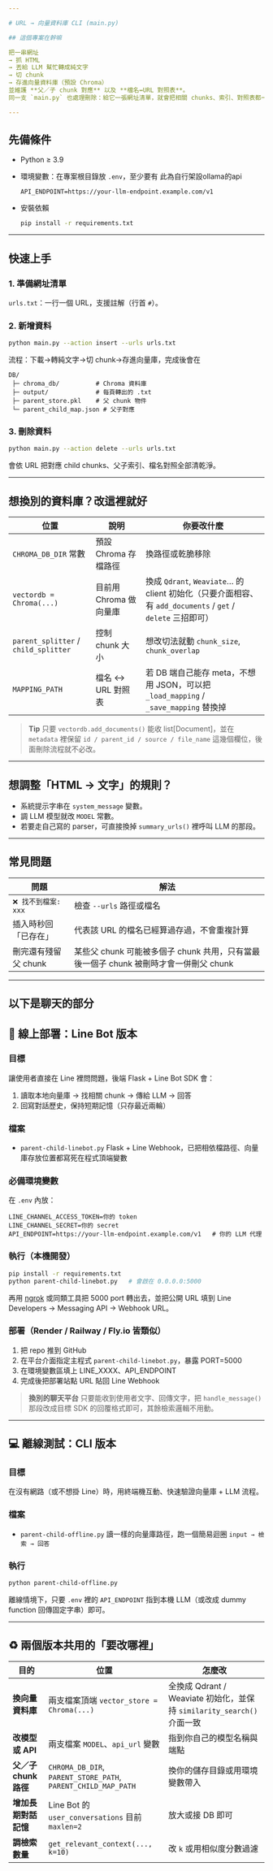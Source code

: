 ```yaml
---

# URL → 向量資料庫 CLI (main.py)

## 這個專案在幹嘛

把一串網址
→ 抓 HTML
→ 丟給 LLM 幫忙轉成純文字
→ 切 chunk
→ 存進向量資料庫（預設 Chroma）
並維護 **父／子 chunk 對應** 以及 **檔名↔URL 對照表**。
同一支 `main.py` 也處理刪除：給它一張網址清單，就會把相關 chunks、索引、對照表都一起清掉。

---
```


## 先備條件

* Python ≥ 3.9
* 環境變數：在專案根目錄放 `.env`，至少要有
此為自行架設ollama的api
  ```
  API_ENDPOINT=https://your-llm-endpoint.example.com/v1
  ```
* 安裝依賴

  ```bash
  pip install -r requirements.txt
  ```

---

## 快速上手

### 1. 準備網址清單

`urls.txt`：一行一個 URL，支援註解（行首 `#`）。

### 2. 新增資料

```bash
python main.py --action insert --urls urls.txt
```

流程：下載→轉純文字→切 chunk→存進向量庫，完成後會在

```
DB/
 ├─ chroma_db/          # Chroma 資料庫
 ├─ output/             # 每頁轉出的 .txt
 ├─ parent_store.pkl    # 父 chunk 物件
 └─ parent_child_map.json # 父子對應
```

### 3. 刪除資料

```bash
python main.py --action delete --urls urls.txt
```

會依 URL 把對應 child chunks、父子索引、檔名對照全部清乾淨。

---

## 想換別的資料庫？改這裡就好

| 位置                                   | 說明              | 你要改什麼                                                                                   |
| ------------------------------------ | --------------- | --------------------------------------------------------------------------------------- |
| `CHROMA_DB_DIR` 常數                   | 預設 Chroma 存檔路徑  | 換路徑或乾脆移除                                                                                |
| `vectordb = Chroma(...)`             | 目前用 Chroma 做向量庫 | 換成 `Qdrant`, `Weaviate`… 的 client 初始化（只要介面相容、有 `add_documents` / `get` / `delete` 三招即可） |
| `parent_splitter` / `child_splitter` | 控制 chunk 大小     | 想改切法就動 `chunk_size`, `chunk_overlap`                                                    |
| `MAPPING_PATH`                       | 檔名 ↔ URL 對照表    | 若 DB 端自己能存 meta，不想用 JSON，可以把 `_load_mapping` / `_save_mapping` 替換掉                      |

> **Tip**
> 只要 `vectordb.add_documents()` 能收 list\[Document]，並在 `metadata` 裡保留 `id / parent_id / source / file_name` 這幾個欄位，後面刪除流程就不必改。

---

## 想調整「HTML → 文字」的規則？

* 系統提示字串在 `system_message` 變數。
* 調 LLM 模型就改 `MODEL` 常數。
* 若要走自己寫的 parser，可直接換掉 `summary_urls()` 裡呼叫 LLM 的那段。

---

## 常見問題

| 問題             | 解法                                                       |
| -------------- | -------------------------------------------------------- |
| `❌ 找不到檔案: xxx` | 檢查 `--urls` 路徑或檔名                                        |
| 插入時秒回「已存在」     | 代表該 URL 的檔名已經算過存過，不會重複計算                                 |
| 刪完還有殘留父 chunk  | 某些父 chunk 可能被多個子 chunk 共用，只有當最後一個子 chunk 被刪時才會一併刪父 chunk |

---
以下是聊天的部分
---

## 📡 線上部署：Line Bot 版本

### 目標

讓使用者直接在 Line 裡問問題，後端 Flask + Line Bot SDK 會：

1. 讀取本地向量庫 → 找相關 chunk → 傳給 LLM → 回答
2. 回寫對話歷史，保持短期記憶（只存最近兩輪）

### 檔案

* `parent-child-linebot.py`&#x20;
  Flask + Line Webhook，已把相依檔路徑、向量庫存放位置都寫死在程式頂端變數

### 必備環境變數

在 `.env` 內放：

```
LINE_CHANNEL_ACCESS_TOKEN=你的 token
LINE_CHANNEL_SECRET=你的 secret
API_ENDPOINT=https://your-llm-endpoint.example.com/v1   # 你的 LLM 代理
```

### 執行（本機開發）

```bash
pip install -r requirements.txt
python parent-child-linebot.py   # 會啟在 0.0.0.0:5000
```

再用 [ngrok](https://ngrok.com/) 或同類工具把 5000 port 轉出去，並把公開 URL 填到 Line Developers → Messaging API → Webhook URL。

### 部署（Render / Railway / Fly.io 皆類似）

1. 把 repo 推到 GitHub
2. 在平台介面指定主程式 `parent-child-linebot.py`，暴露 PORT=5000
3. 在環境變數區填上 LINE\_XXXX、API\_ENDPOINT
4. 完成後把部署站點 URL 貼回 Line Webhook

> **換別的聊天平台**
> 只要能收到使用者文字、回傳文字，把 `handle_message()` 那段改成目標 SDK 的回覆格式即可，其餘檢索邏輯不用動。

---

## 💻 離線測試：CLI 版本

### 目標

在沒有網路（或不想掛 Line）時，用終端機互動、快速驗證向量庫 + LLM 流程。

### 檔案

* `parent-child-offline.py`&#x20;
  讀一樣的向量庫路徑，跑一個簡易迴圈 `input → 檢索 → 回答`

### 執行

```bash
python parent-child-offline.py
```

離線情境下，只要 `.env` 裡的 `API_ENDPOINT` 指到本機 LLM（或改成 dummy function 回傳固定字串）即可。

---

## ♻️ 兩個版本共用的「要改哪裡」

| 目的               | 位置                                                            | 怎麼改                                                      |
| ---------------- | ------------------------------------------------------------- | -------------------------------------------------------- |
| **換向量資料庫**       | 兩支檔案頂端 `vector_store = Chroma(...)`                           | 全換成 Qdrant / Weaviate 初始化，並保持 `similarity_search()` 介面一致 |
| **改模型或 API**     | 兩支檔案 `MODEL`、`api_url` 變數                                     | 指到你自己的模型名稱與端點                                            |
| **父／子 chunk 路徑** | `CHROMA_DB_DIR`, `PARENT_STORE_PATH`, `PARENT_CHILD_MAP_PATH` | 換你的儲存目錄或用環境變數帶入                                          |
| **增加長期對話記憶**     | Line Bot 的 `user_conversations` 目前 `maxlen=2`                 | 放大或接 DB 即可                                               |
| **調檢索數量**        | `get_relevant_context(..., k=10)`                             | 改 `k` 或用相似度分數過濾                                          |

